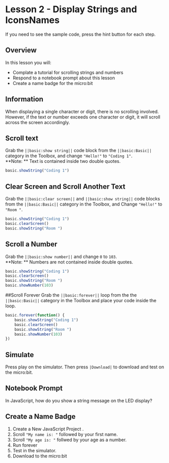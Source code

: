 # Lesson 2 - Display Strings and IconsNames 

If you need to see the sample code, press the hint button for each step.

## Overview
In this lesson you will:
* Complate a tutorial for scrolling strings and numbers 
* Respond to a notebook prompt about this lesson
* Create a name badge for the micro:bit

## Information
When displaying a single character or digit, there is no 
scrolling involved. However, if the text or number exceeds 
one character or digit, it will scroll across the screen 
accordingly.

## Scroll text 
Grab the ``||basic:show string||`` code block from the ``||basic:Basic||`` 
category in the Toolbox, and change ```"Hello!"``` to ```"Coding 1"```.  
**Note: ** Text is contained inside two double quotes.
```typescript
basic.showString("Coding 1")
```
## Clear Screen and Scroll Another Text 
Grab the ``||basic:clear screen||`` and ``||basic:show string||`` 
code blocks from the ``||basic:Basic||`` category in the Toolbox, and Change
```"Hello!"``` to ```"Room "```.
```typescript
basic.showString("Coding 1")
basic.clearScreen()
basic.showString("Room ")
```
## Scroll a Number 
Grab the ``||basic:show number||`` and change ```0``` to ```103```.  
**Note: ** Numbers are not contained inside double quotes.
```typescript
basic.showString("Coding 1")
basic.clearScreen()
basic.showString("Room ")
basic.showNumber(103)
```

##Scroll Forever
Grab the ``||basic:forever||`` loop from the the ``||basic:Basic||`` category 
in the Toolbox and place your code inside the loop.
```typescript
basic.forever(function() {
    basic.showString("Coding 1")
    basic.clearScreen()
    basic.showString("Room ")
    basic.showNumber(103)
})
```
## Simulate
Press play on the simulator. Then press ``|Download|`` to download and test on 
the micro:bit.

## Notebook Prompt

In JavaScript, how do you show a string message on the LED display?

## Create a Name Badge 
1. Create a New JavaScript Project .
2. Scroll ```"My name is: "``` followed by your first name.
3. Scroll ```"My age is: "``` follwed by your age as a number.
4. Run forever
5. Test in the simulator.
6. Download to the micro:bit